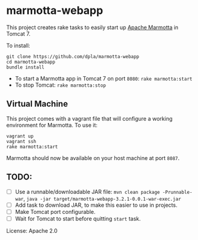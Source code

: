 marmotta-webapp
===============

This project creates rake tasks to easily start up [Apache Marmotta](http://marmotta.apache.org/) in Tomcat 7.

To install:

    git clone https://github.com/dpla/marmotta-webapp
	cd marmotta-webapp
    bundle install

* To start a Marmotta app in Tomcat 7 on port `8080`: `rake marmotta:start`
* To stop Tomcat: `rake marmotta:stop`

Virtual Machine
---------------
This project comes with a vagrant file that will configure a working environment
for Marmotta. To use it:

    vagrant up
    vagrant ssh
	rake marmotta:start

Marmotta should now be available on your host machine at port `8087`.

TODO:
-----
* [ ] Use a runnable/downloadable JAR file: `mvn clean package -Prunnable-war`, `java -jar target/marmotta-webapp-3.2.1-0.0.1-war-exec.jar`
* [ ] Add task to download JAR, to make this easier to use in projects.
* [ ] Make Tomcat port configurable.
* [ ] Wait for Tomcat to start before quitting `start` task.

License: Apache 2.0
